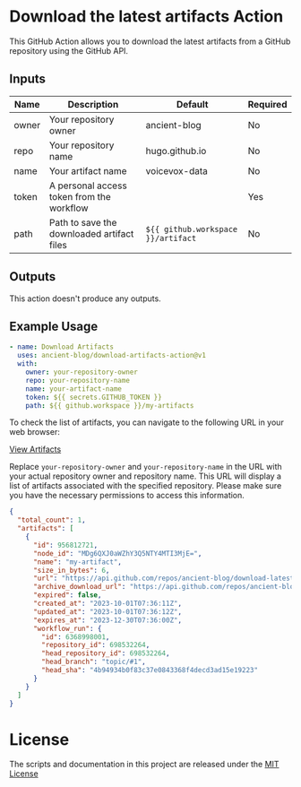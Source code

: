 # Download the latest artifacts Action

This GitHub Action allows you to download the latest artifacts from a GitHub repository using the GitHub API.

## Inputs

| Name   | Description                                 | Default           | Required |
|--------|---------------------------------------------|-------------------|----------|
| owner  | Your repository owner                      | ancient-blog      | No       |
| repo   | Your repository name                       | hugo.github.io    | No       |
| name   | Your artifact name                         | voicevox-data     | No       |
| token  | A personal access token from the workflow  |                   | Yes      |
| path   | Path to save the downloaded artifact files | `${{ github.workspace }}/artifact` | No       |

## Outputs

This action doesn't produce any outputs.

## Example Usage

```yaml
- name: Download Artifacts
  uses: ancient-blog/download-artifacts-action@v1
  with:
    owner: your-repository-owner
    repo: your-repository-name
    name: your-artifact-name
    token: ${{ secrets.GITHUB_TOKEN }}
    path: ${{ github.workspace }}/my-artifacts
```

To check the list of artifacts, you can navigate to the following URL in your web browser:


[View Artifacts](https://api.github.com/repos/your-repository-owner/your-repository-name/actions/artifacts)

Replace `your-repository-owner` and `your-repository-name` in the URL with your actual repository owner and repository name. This URL will display a list of artifacts associated with the specified repository. Please make sure you have the necessary permissions to access this information.

```json
{
  "total_count": 1,
  "artifacts": [
    {
      "id": 956812721,
      "node_id": "MDg6QXJ0aWZhY3Q5NTY4MTI3MjE=",
      "name": "my-artifact",
      "size_in_bytes": 6,
      "url": "https://api.github.com/repos/ancient-blog/download-latest-artifact/actions/artifacts/956812721",
      "archive_download_url": "https://api.github.com/repos/ancient-blog/download-latest-artifact/actions/artifacts/956812721/zip",
      "expired": false,
      "created_at": "2023-10-01T07:36:11Z",
      "updated_at": "2023-10-01T07:36:12Z",
      "expires_at": "2023-12-30T07:36:00Z",
      "workflow_run": {
        "id": 6368998001,
        "repository_id": 698532264,
        "head_repository_id": 698532264,
        "head_branch": "topic/#1",
        "head_sha": "4b94934b0f83c37e0843368f4decd3ad15e19223"
      }
    }
  ]
}
```


# License

The scripts and documentation in this project are released under the [MIT License](LICENSE.md)